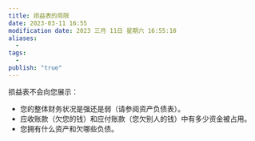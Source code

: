 ```yaml
---
title: 损益表的局限
date: 2023-03-11 16:55
modification date: 2023 三月 11日 星期六 16:55:10
aliases:
  - 
tags:
  - 
publish: "true"
---
```


损益表不会向您展示：

-   您的整体财务状况是强还是弱（请参阅资产负债表）。
-   应收账款（欠您的钱）和应付账款（您欠别人的钱）中有多少资金被占用。
-   您拥有什么资产和欠哪些负债。